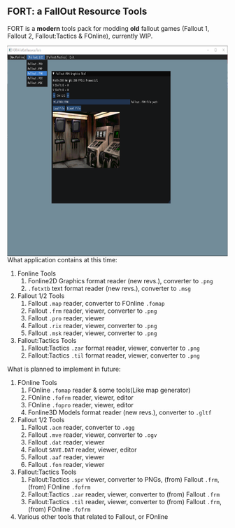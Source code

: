 ## FORT: a FallOut Resource Tools<br>
FORT is a **modern** tools pack for modding **old** fallout games (Fallout 1, Fallout 2, Fallout:Tactics & FOnline), currently WIP.<br>

<img align="right" width="640" height="480" src="https://github.com/APAMk2/FORT/raw/master/screenshot.png" alt="Screenshot" />

What application contains at this time:
1. Fonline Tools
	1. Fonline2D Graphics format reader (new revs.), converter to `.png`
	2. `.fotxtb` text format reader (new revs.), converter to `.msg`
2. Fallout 1/2 Tools
	1. Fallout `.map` reader, converter to FOnline `.fomap`
	2. Fallout `.frm` reader, viewer, converter to `.png`
	3. Fallout `.pro` reader, viewer
	4. Fallout `.rix` reader, viewer, converter to `.png`
	4. Fallout `.msk` reader, viewer, converter to `.png`
3. Fallout:Tactics Tools
	1. Fallout:Tactics `.zar` format reader, viewer, converter to `.png`
	2. Fallout:Tactics `.til` format reader, viewer, converter to `.png`

What is planned to implement in future:
1. FOnline Tools
	1. FOnline `.fomap` reader & some tools(Like map generator)
	2. FOnline `.fofrm` reader, viewer, editor
	3. FOnline `.fopro` reader, viewer, editor
	4. Fonline3D Models format reader (new revs.), converter to `.gltf`
2. Fallout 1/2 Tools
	1. Fallout `.acm` reader, converter to `.ogg`
	2. Fallout `.mve` reader, viewer, converter to `.ogv` 
	3. Fallout `.dat` reader, viewer
	4. Fallout `SAVE.DAT` reader, viewer, editor
	5. Fallout `.aaf` reader, viewer
	6. Fallout `.fon` reader, viewer
3. Fallout:Tactics Tools
	1. Fallout:Tactics `.spr` viewer, converter to PNGs, (from) Fallout `.frm`, (from) FOnline `.fofrm`
	2. Fallout:Tactics `.zar` reader, viewer, converter to (from) Fallout `.frm`
	3. Fallout:Tactics `.til` reader, viewer, converter to (from) Fallout `.frm`, (from) FOnline `.fofrm`
4. Various other tools that related to Fallout, or FOnline
